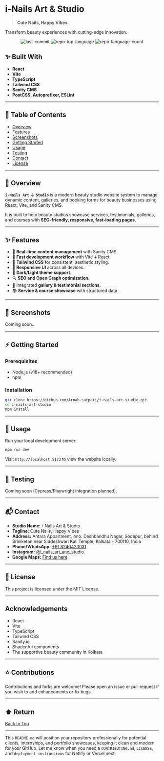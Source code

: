 # i-Nails Art & Studio

> **Cute Nails, Happy Vibes.**

Transform beauty experiences with cutting-edge innovation.

<p align="center">
  <img alt="last-commit" src="https://img.shields.io/github/last-commit/Arnab-satpati/i-nails-art-studio?style=flat&logo=git&logoColor=white&color=0080ff" />
  <img alt="repo-top-language" src="https://img.shields.io/github/languages/top/Arnab-satpati/i-nails-art-studio?style=flat&color=0080ff" />
  <img alt="repo-language-count" src="https://img.shields.io/github/languages/count/Arnab-satpati/i-nails-art-studio?style=flat&color=0080ff" />
</p>

## ✨ Built With

* **React**
* **Vite**
* **TypeScript**
* **Tailwind CSS**
* **Sanity CMS**
* **PostCSS, Autoprefixer, ESLint**

---

## 📑 Table of Contents

* [Overview](#overview)
* [Features](#features)
* [Screenshots](#screenshots)
* [Getting Started](#getting-started)
* [Usage](#usage)
* [Testing](#testing)
* [Contact](#contact)
* [License](#license)

---

## 🚀 Overview

**`i-Nails Art & Studio`** is a modern beauty studio website system to manage dynamic content, galleries, and booking forms for beauty businesses using React, Vite, and Sanity CMS.

It is built to help beauty studios showcase services, testimonials, galleries, and courses with **SEO-friendly, responsive, fast-loading pages**.

---

## ✨ Features

* 🧩 **Real-time content management** with Sanity CMS.
* 🚀 **Fast development workflow** with Vite + React.
* 🎨 **Tailwind CSS** for consistent, aesthetic styling.
* 📱 **Responsive UI** across all devices.
* 🌙 **Dark/Light theme support**.
* 🔍 **SEO and Open Graph optimization**.
* 📸 Integrated **gallery & testimonial sections**.
* 📚 **Service & course showcase** with structured data.

---

## 📸 Screenshots

Coming soon...

---

## ⚡ Getting Started

### Prerequisites

* Node.js (v18+ recommended)
* npm

### Installation

```bash
git clone https://github.com/Arnab-satpati/i-nails-art-studio.git
cd i-nails-art-studio
npm install
```

---

## 🚀 Usage

Run your local development server:

```bash
npm run dev
```

Visit `http://localhost:5173` to view the website locally.

---

## 🧪 Testing

Coming soon (Cypress/Playwright integration planned).

---

## 📬 Contact

* **Studio Name:** i-Nails Art & Studio
* **Tagline:** Cute Nails, Happy Vibes
* **Address:** Antara Appartment, 4no. Deshbandhu Nagar, Sodepur, behind Sriniketan near Siddeshwari Kali Temple, Kolkata - 700110, India
* **Phone/WhatsApp:** [+91 8240423031](https://wa.me/918240423031)
* **Instagram:** [@i\_nails\_art\_and\_studio](https://www.instagram.com/i_nails_art_and_studio?igsh=bmQ4bXh1amVqbW9p)
* **Google Maps:** [Find us here](https://www.google.com/maps/embed?pb=!1m18!1m12!1m3!1d790.7983244936094!2d88.3779263736088!3d22.698236951762322!2m3!1f0!2f0!3f0!3m2!1i1024!2i768!4f13.1!3m3!1m2!1s0xc559090309b94a9%3A0x5fae7cc53e7431a8!2si-Nails%20Art%20%26%20Studio!5e1!3m2!1sen!2sin!4v1752342427819!5m2!1sen!2sin)

---

## 📄 License

This project is licensed under the MIT License.

---

## Acknowledgements

* React
* Vite
* TypeScript
* Tailwind CSS
* Sanity.io
* Shadcn/ui components
* The supportive beauty community in Kolkata

---

## ⭐ Contributions

Contributions and forks are welcome! Please open an issue or pull request if you wish to add enhancements or fix bugs.

---

## ⬆ Return

[Back to Top](#i-nails-art-studio)

---

This `README.md` will position your repository professionally for potential clients, internships, and portfolio showcases, keeping it clean and modern for your GitHub. Let me know when you need a `CONTRIBUTING.md`, `LICENSE`, and `deployment instructions` for Netlify or Vercel next.
